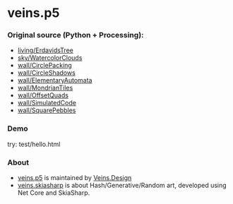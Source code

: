 # veins.p5

### Original source (Python + Processing):
* [living/ErdavidsTree](https://github.com/erdavids/Portfolio/tree/master/generative-plants)
* [sky/WatercolorClouds](https://github.com/erdavids/WatercolorClouds)
* [wall/CirclePacking](https://github.com/erdavids/Circle-Packing)
* [wall/CircleShadows](https://github.com/erdavids/Circle-Shadows)
* [wall/ElementaryAutomata](https://github.com/erdavids/Elementary-Automata)
* [wall/MondrianTiles](https://github.com/erdavids/Mondrian-Tiles)
* [wall/OffsetQuads](https://github.com/erdavids/Offset-Quads)
* [wall/SimulatedCode](https://github.com/erdavids/Simulated-Code)
* [wall/SquarePebbles](https://github.com/erdavids/Generative-Pebbles)

### Demo
try: test/hello.html

### About
* [veins.p5](https://github.com/taurenshaman/veins.p5) is maintained by [Veins.Design](https://veins.design/)
* [veins.skiasharp](https://github.com/taurenshaman/veins.skiasharp) is about Hash/Generative/Random art, developed using Net Core and SkiaSharp.
